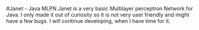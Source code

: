#Janet - Java MLPN
Janet is a very basic Multilayer perceptron Network for Java.
I only made it out of curiosity so it is not very user friendly and might have a few bugs.
I will continue developing, when I have time for it.